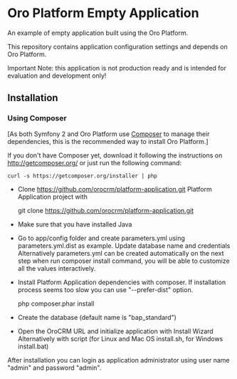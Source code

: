 Oro Platform Empty Application
==============================
An example of empty application built using the Oro Platform.

This repository contains application configuration settings and depends on Oro Platform.

Important Note: this application is not production ready and is intended for evaluation and development only!

Installation
------------

### Using Composer

[As both Symfony 2 and Oro Platform use [Composer][2] to manage their dependencies, this is the recommended way to install Oro Platform.]

If you don't have Composer yet, download it following the instructions on
http://getcomposer.org/ or just run the following command:

    curl -s https://getcomposer.org/installer | php

- Clone https://github.com/orocrm/platform-application.git Platform Application project with

    git clone https://github.com/orocrm/platform-application.git

- Make sure that you have installed Java

- Go to app/config folder and create parameters.yml using parameters.yml.dist as example. Update database name and credentials
  Alternatively parameters.yml can be created automatically on the next step when run composer install command,
  you will be able to customize all the values interactively.
  
- Install Platform Application dependencies with composer. If installation process seems too slow you can use "--prefer-dist" option.

    php composer.phar install

- Create the database (default name is "bap_standard")

- Open the OroCRM URL and initialize application with Install Wizard
  Alternatively with script (for Linux and Mac OS install.sh, for Windows install.bat)

After installation you can login as application administrator using user name "admin" and password "admin".

[1]:  http://symfony.com/doc/2.3/book/installation.html
[2]:  http://getcomposer.org/
